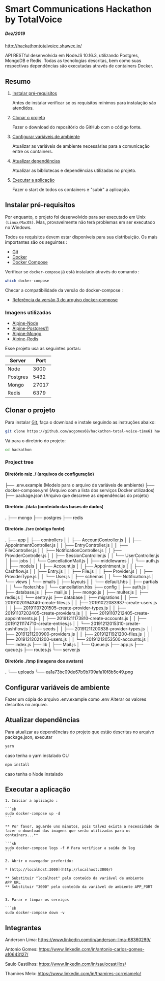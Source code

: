 # Smart Communications Hackathon by TotalVoice
##### Dez/2019
http://hackathontotalvoice.shawee.io/

API RESTful desenvolvida em NodeJS 10.16.3, utilizando Postgres, MongoDB e Redis.
Todas as tecnologias descritas, bem como suas respectivas dependências são executadas através de containers Docker.

## Resumo

1. [Instalar pré-requisitos](#install-prerequisites)

    Antes de instalar verificar se os requisitos mínimos para instalação são atendidos.

2. [Clonar o projeto](#clone-the-project)

    Fazer o download do repositório do GitHub com o código fonte.

3. [Configurar variáveis de ambiente](#configure-nginx-with-ssl-certificates)

    Atualizar as variáveis de ambiente necessárias para a comunicação entre os containers.

4. [Atualizar dependências](#configure-nginx-with-ssl-certificates)

    Atualizar as bibliotecas e dependências utilizadas no projeto.

5. [Executar a aplicação](#run-the-application)

    Fazer o start de todos os containers e "subir" a aplicação.


## Instalar pré-requisitos

Por enquanto, o projeto foi desenvolvido para ser executado em Unix `(Linux/MacOS)`. Mas, provavelmente não terá problemas em ser executado no Windows.

Todos os requisitos devem estar disponíveis para sua distribuição. Os mais importantes são os seguintes :

* [Git](https://git-scm.com/downloads)
* [Docker](https://docs.docker.com/engine/installation/)
* [Docker Compose](https://docs.docker.com/compose/install/)

Verificar se `docker-compose` já está instalado através do comando : 

```sh
which docker-compose
```

Checar a compatibilidade da versão do docker-compose :

* [Referência da versão 3 do arquivo docker-compose](https://docs.docker.com/compose/compose-file/)

### Imagens utilizadas

* [Alpine-Node](https://hub.docker.com/r/acgomes68/alpine-node)
* [Alpine-Postgres11](https://hub.docker.com/_/postgres)
* [Alpine-Mongo](https://hub.docker.com/r/mvertes/alpine-mongo)
* [Alpine-Redis](https://hub.docker.com/_/redis)

Esse projeto usa as seguintes portas:

| Server   | Port  |
|----------|-------|
| Node     | 3000  |
| Postgres | 5432  |
| Mongo    | 27017 |
| Redis    | 6379  |


## Clonar o projeto

Para instalar [Git](https://github.com/acgomes68/hackathon-total-voice-time61), faça o download e instale seguindo as instruções abaixo:

```sh
git clone https://github.com/acgomes68/hackathon-total-voice-time61 hackathon
```

Vá para o diretório do projeto:

```sh
cd hackathon
```

### Project tree

#### Diretório raiz ./ (arquivos de configuração)

├── .env.example (Modelo para o arquivo de variáveis de ambiente)
├── docker-compose.yml (Arquivo com a lista dos serviços Docker utilizados)
├── package.json (Arquivo que descreve as dependências do projeto)

#### Diretório ./data (conteúdo das bases de dados)
.
├── mongo
├── postgres
├── redis

#### Diretório ./src (código fonte)
.
├── app
│   ├── controllers
│   │   ├── AccountController.js
│   │   ├── AppointmentController.js
│   │   ├── EntryController.js
│   │   ├── FileController.js
│   │   ├── NotificationController.js
│   │   ├── ProviderController.js
│   │   ├── SessionController.js
│   │   └── UserController.js
│   ├── jobs
│   │   └── CancellationMail.js
│   ├── middlewares
│   │   └── auth.js
│   ├── models
│   │   ├── Account.js
│   │   ├── Appointment.js
│   │   ├── Cashflow.js
│   │   ├── Entry.js
│   │   ├── File.js
│   │   ├── Provider.js
│   │   ├── ProviderType.js
│   │   └── User.js
│   ├── schemas
│   │   └── Notification.js
│   └── views
│       └── emails
│           ├── layouts
│           │   └── default.hbs
│           ├── partials
│           │   └── footer.hbs
│           └── cancellation.hbs
├── config
│   ├── auth.js
│   ├── database.js
│   ├── mail.js
│   ├── mongo.js
│   ├── multer.js
│   ├── redis.js
│   └── sentry.js
├── database
│   ├── migrations
│   │   ├── 20191020194340-create-files.js
│   │   ├── 20191022083937-create-users.js
│   │   ├── 20191107201505-create-provider-types.js
│   │   ├── 20191107202405-create-providers.js
│   │   ├── 20191107212405-create-appointments.js
│   │   ├── 20191211173810-create-accounts.js
│   │   ├── 20191211174710-create-entries.js
│   │   └── 20191212015310-create-cashflow.js
│   ├── seeds
│   │   ├── 20191211200838-provider-types.js
│   │   ├── 20191211200900-providers.js
│   │   ├── 20191211921200-files.js
│   │   ├── 20191212021200-users.js
│   │   └── 20191212053500-accounts.js
│   └── index.js
├── lib
│   ├── Mail.js
│   └── Queue.js
├── app.js
├── queue.js
├── routes.js
└── server.js

#### Diretório ./tmp (imagens dos avatars)
.
└── uploads
    └── ea1a73bc09de67b9b709afa10f8b5c49.png


## Configurar variáveis de ambiente
Fazer um cópia do arquivo .env.example como .env
Alterar os valores descritos no arquivo.


## Atualizar dependências
Para atualizar as dependências do projeto que estão descritas no arquivo package.json, executar 
```sh
yarn
```
caso tenha o yarn instalado OU

```sh
npm install 
```
caso tenha o Node instalado


## Executar a aplicação

    1. Iniciar a aplicação :

    ```sh
    sudo docker-compose up -d
    ```

    ** Por favor, aguarde uns minutos, pois talvez exista a necessidade de fazer o download das imagens que serão utilizadas para os containers...**

    ```sh
    sudo docker-compose logs -f # Para verificar a saída do log
    ```

    2. Abrir o navegador preferido:

    * [http://localhost:3000](http://localhost:3000/)
    
    ** Substituir "localhost" pelo conteúdo da variável de ambiente APP_URL
    ** Substituir "3000" pelo conteúdo da variável de ambiente APP_PORT


    3. Parar e limpar os serviços

    ```sh
    sudo docker-compose down -v


## Integrantes
Anderson Lima: https://www.linkedin.com/in/anderson-lima-68360289/

Antonio Gomes: https://www.linkedin.com/in/antonio-carlos-gomes-a10643127/

Saulo Castilhos: https://www.linkedin.com/in/saulocastillos/

Thamires Melo: https://www.linkedin.com/in/thamires-correiamelo/

